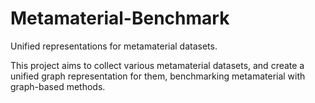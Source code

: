 # Metamaterial-Benchmark
Unified representations for metamaterial datasets.

This project aims to collect various metamaterial datasets, and create a unified graph representation for them, benchmarking metamaterial with graph-based methods.

